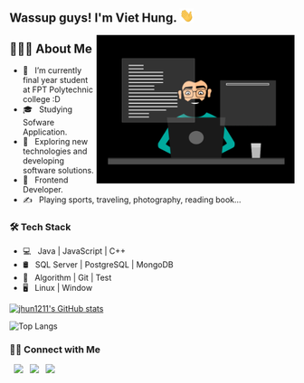 ## Wassup guys! I'm Viet Hung. <img src="hi.gif" width="25">

<img align="right" alt="GIF" src="dev.gif" width="350"/>

## 👨🏻‍💻 About Me
- 🔭 &nbsp; I’m currently final year student at FPT Polytechnic college :D
- 🎓 &nbsp; Studying Sofware Application.
- 🤔 &nbsp; Exploring new technologies and developing software solutions.
- 💼 &nbsp; Frontend Developer.
- ✍️ &nbsp; Playing sports, traveling, photography, reading book... 


### 🛠 Tech Stack

- 💻 &nbsp; Java | JavaScript | C++ 
- 🛢 &nbsp; SQL Server | PostgreSQL | MongoDB
- 🔧 &nbsp; Algorithm | Git | Test
- 🖥 &nbsp; Linux | Window

[![jhun1211's GitHub stats](https://github-readme-stats.vercel.app/api?username=jhun1211)](https://github.com/jhun1211)


![Top Langs](https://github-readme-stats.vercel.app/api/top-langs/?username=jhun1211&layout=compact&theme=default&exclude_repo:New-Spatial-Mapping)



### 🤝🏻 Connect with Me

<p>
</a>  &nbsp; <a href="https://facebook.com/15ground" target="_blank" rel="noopener noreferrer"><img src="https://img.icons8.com/plasticine/100/000000/facebook.png" width="50" /></a>  
&nbsp; <a href="mailto:lvhungdeveloper@gmail.com" target="_blank" rel="noopener noreferrer"><img src="https://img.icons8.com/plasticine/100/000000/gmail.png"  width="50" /></a>
&nbsp; <a href="https://instagram.com/ground.15" target="_blank" rel="noopener noreferrer"><img src="https://img.icons8.com/plasticine/100/000000/instagram.png"  width="50" /></a>
</p>
